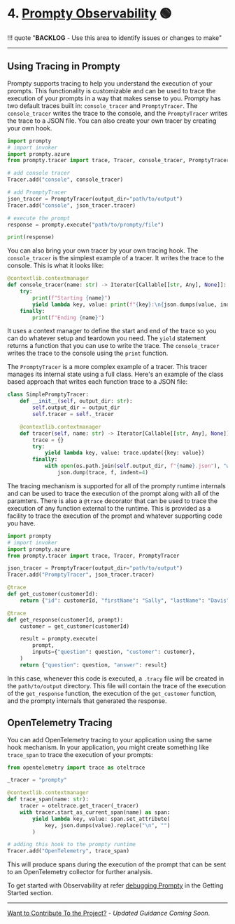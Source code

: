 # 4. [Prompty Observability](https://www.prompty.ai/docs/guides/prompty-observability) 🟢

!!! quote "**BACKLOG** - Use this area to identify issues or changes to make"

---

## Using Tracing in Prompty

Prompty supports tracing to help you understand the execution of your prompts. This functionality is customizable and can be used to trace the execution of your prompts in a way that makes sense to you. Prompty has two default traces built in: `console_tracer` and `PromptyTracer`. The `console_tracer` writes the trace to the console, and the `PromptyTracer` writes the trace to a JSON file. You can also create your own tracer by creating your own hook.

```python
import prompty
# import invoker
import prompty.azure
from prompty.tracer import trace, Tracer, console_tracer, PromptyTracer

# add console tracer
Tracer.add("console", console_tracer)

# add PromptyTracer
json_tracer = PromptyTracer(output_dir="path/to/output")
Tracer.add("console", json_tracer.tracer)

# execute the prompt
response = prompty.execute("path/to/prompty/file")

print(response)
```

You can also bring your own tracer by your own tracing hook. The `console_tracer` is the simplest example of a tracer. It writes the trace to the console.
This is what it looks like:

```python
@contextlib.contextmanager
def console_tracer(name: str) -> Iterator[Callable[[str, Any], None]]:
    try:
        print(f"Starting {name}")
        yield lambda key, value: print(f"{key}:\n{json.dumps(value, indent=4)}")
    finally:
        print(f"Ending {name}")

```

It uses a context manager to define the start and end of the trace so you can do whatever setup and teardown you need. The `yield` statement returns a function that you can use to write the trace. The `console_tracer` writes the trace to the console using the `print` function.

The `PromptyTracer` is a more complex example of a tracer. This tracer manages its internal state using a full class. Here's an example of the class based approach that writes each function trace to a JSON file:

```python
class SimplePromptyTracer:
    def __init__(self, output_dir: str):
        self.output_dir = output_dir
        self.tracer = self._tracer

    @contextlib.contextmanager
    def tracer(self, name: str) -> Iterator[Callable[[str, Any], None]]:
        trace = {}
        try:
            yield lambda key, value: trace.update({key: value})
        finally:
            with open(os.path.join(self.output_dir, f"{name}.json"), "w") as f:
                json.dump(trace, f, indent=4)
```

The tracing mechanism is supported for all of the prompty runtime internals and can be used to trace the execution of the prompt along with all of the paramters. There is also a `@trace` decorator that can be used to trace the execution of any function external to the runtime. This is provided as a facility to trace the execution of the prompt and whatever supporting code you have.

```python
import prompty
# import invoker
import prompty.azure
from prompty.tracer import trace, Tracer, PromptyTracer

json_tracer = PromptyTracer(output_dir="path/to/output")
Tracer.add("PromptyTracer", json_tracer.tracer)

@trace
def get_customer(customerId):
    return {"id": customerId, "firstName": "Sally", "lastName": "Davis"}

@trace
def get_response(customerId, prompt):
    customer = get_customer(customerId)

    result = prompty.execute(
        prompt,
        inputs={"question": question, "customer": customer},
    )
    return {"question": question, "answer": result}

```

In this case, whenever this code is executed, a `.tracy` file will be created in the `path/to/output` directory. This file will contain the trace of the execution of the `get_response` function, the execution of the `get_customer` function, and the prompty internals that generated the response.

## OpenTelemetry Tracing
You can add OpenTelemetry tracing to your application using the same hook mechanism. In your application, you might create something like `trace_span` to trace the execution of your prompts:

```python
from opentelemetry import trace as oteltrace

_tracer = "prompty"

@contextlib.contextmanager
def trace_span(name: str):
    tracer = oteltrace.get_tracer(_tracer)
    with tracer.start_as_current_span(name) as span:
        yield lambda key, value: span.set_attribute(
            key, json.dumps(value).replace("\n", "")
        )

# adding this hook to the prompty runtime
Tracer.add("OpenTelemetry", trace_span)

```

This will produce spans during the execution of the prompt that can be sent to an OpenTelemetry collector for further analysis.


To get started with Observability at refer [debugging Prompty](/docs/getting-started/debugging-prompty) in the Getting Started section.


---
[Want to Contribute To the Project?](/docs/contributing/) - _Updated Guidance Coming Soon_.
